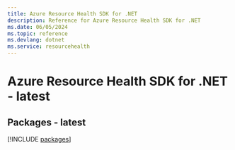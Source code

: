 ```yaml
---
title: Azure Resource Health SDK for .NET
description: Reference for Azure Resource Health SDK for .NET
ms.date: 06/05/2024
ms.topic: reference
ms.devlang: dotnet
ms.service: resourcehealth
---
```

# Azure Resource Health SDK for .NET - latest
## Packages - latest
[!INCLUDE [packages](resource-health-index.md)]